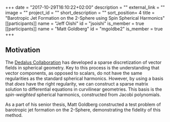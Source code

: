 +++
date = "2017-10-29T16:10:22+02:00"
description = ""
external_link = ""
image = ""
project_id = ""
short_description = ""
sort_position= 4
title = "Barotropic Jet Formation on the 2-Sphere using Spin Spherical Harmonics"
[[participants]]
    name = "Jeff Oishi"
    id = "jsoishi"
    is_member = true
[[participants]]
    name = "Matt Goldberg"
    id = "mgoldbe2"
    is_member = true
+++

## Motivation

The [Dedalus Collaboration](http://dedalus-project.org) has developed a sparse discretization of vector fields in spherical geometry. Key to this process is the understanding that vector components, as opposed to scalars, do not have the same regularities as the standard spherical harmonics. However, by using a basis that *does* have the right regularity, we can construct a sparse matrix solution to differential equations in curvilinear geometries. This basis is the *spin-weighted* spherical harmonics, constructed from Jacobi polynomials. 

As a part of his senior thesis, Matt Goldberg constructed a test problem of barotropic jet formation on the 2-Sphere, demonstrating the fidelity of this method. 

